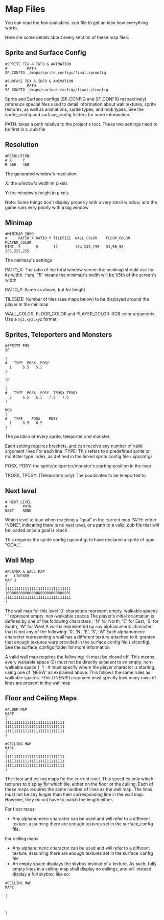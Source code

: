 # Map Files

You can read the few availables .cub file to get an idea how everything works.

Here are some details about every section of these map files:

## Sprite and Surface Config
```
#SPRITE TEX & INFO & ANIMATION
#         PATH
SP_CONFIG ./maps/sprite_configs/final.spconfig

#SURFACE TEX & INFO & ANIMATION
#         PATH
SF_CONFIG ./maps/surface_configs/final.sfconfig
```

Sprite and Surface configs (SP_CONFIG and SF_CONFIG respectively) reference special files used to detail information about wall textures, sprite textures, as well as animations, sprite types, and mob types. See the sprite_config and surface_config folders for more information.

PATH: takes a path relative to the project's root.
These two settings need to be first in a .cub file

## Resolution
```
#RESOLUTION
# X     Y
R 960   480
```
The generated window's resolution.

X: the window's width in pixels

Y: the window's height in pixels

Note: Some things don't display properly with a very small window, and the game runs very poorly with a big window

## Minimap
```
#MINIMAP INFO
#     RATIO_X RATIO_Y TILESIZE  WALL_COLOR    FLOOR_COLOR	  PLAYER_COLOR
MINI  5       5       12        184,240,195	  31,50,58      255,255,255
```
The minimap's settings

RATIO_X: The ratio of the total window screen the minimap should use for its width. Here, "5" means the minimap's width will be 1/5th of the screen's width

RATIO_Y: Same as above, but for height

TILESIZE: Number of tiles (see maps below) to be displayed around the player in the minimap

WALL_COLOR, FLOOR_COLOR and PLAYER_COLOR: RGB color arguments. Use a `xyz,xyz,xyz` format

## Sprites, Teleporters and Monsters
```
#SPRITE POS
SP

{
#	TYPE  POSX  POSY
  1     5.5   5.5
}

TP

{
#	TYPE  POSX  POSY  TPOSX TPOSY
  2     6.5   6.5   7.5   7.5
}

MOB
{
#	TYPE	POSX	POSY
  1     8.5   8.5
}
```
The position of every sprite, teleporter and monster.

Each setting requires brackets, and can receive any number of valid argument lines
For each line:
TYPE: This refers to a predefined sprite or montster type index, as defined in the linked sprite config file (.spconfig)

POSX, POSY: the sprite/teleporter/monster's starting position in the map

TPOSX, TPOSY: (Teleporters only) The coodinates to be teleported to.

## Next level
```
# NEXT LEVEL
#       PATH
NEXT    NONE
```
Which level to load when reaching a "goal" in the current map
PATH: either 'NONE', indicating there is no next level, or a path to a valid .cub file that will be loaded once a goal is reach.

This requires the sprite config (spconfig) to have declared a sprite of type "GOAL".

## Wall Map
```
#PLAYER & WALL MAP
#   LINENBR
MAP 3
{
111111111111111111111111111111
100000000000000N00000000000001
111111111111111111111111111111
}
```
The wall map for this level
'0' characters represent empty, walkable spaces
' ' represent empty, non-walkable spaces
The player's initial orientation is defined by one of the following characters : 'N' for North, 'E' for East, 'S' for South, 'W' for West
A wall is represented by any alphanumeric character that is not any of the following: '0', 'N', 'E', 'S', 'W'
Each alphanumeric character representing a wall has a different texture attached to it, granted that enough textures were provided in the surface config file (.sfconfig). See the surface_configs folder for more information

A valid wall map requires the following:
  -It must be closed off. This means every walkable space (0) must not be directly adjacent to an empty, non-walkable space (' ')
  -It must specify where the player character is starting, using one of 'NESW' as explained above. This follows the same rules as walkable spaces.
  -The LINENBR argument must specify how many rows of lines are present in the wall map

## Floor and Ceiling Maps
```
#FLOOR MAP
MAPF
{
111111111111111111111111111
111111111111111111111111111
111111111111111111111111111
}

#CEILING MAP
MAPC
{
111111111111111111111111111
111111111111111111111111111
111111111111111111111111111
}
```
The floor and ceiling maps for the current level.
This specifies only which textures to display for which tile, either on the floor or the ceiling.
Each of these maps requires the same number of lines as the wall map. The lines must not be any longer than their corresponding line in the wall map.
However, they do not have to match the length either.

For floor maps:
  - Any alphanumeric character can be used and will refer to a different texture, assuming there are enough textures set in the surface_config file.

For ceiling maps:
  - Any alphanumeric character can be used and will refer to a different texture, assuming there are enough textures set in the surface_config file.
  - An empty space displays the skybox instead of a texture. As such, fully empty lines in a ceiling map shall display no ceilings, and will instead display a full skybox, like so:
```
#CEILING MAP
MAPC

{



}
```
